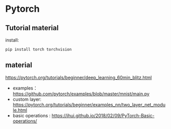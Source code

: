# Pytorch

## Tutorial material
install: 
    
    pip install torch torchvision

## material
https://pytorch.org/tutorials/beginner/deep_learning_60min_blitz.html

- examples： https://github.com/pytorch/examples/blob/master/mnist/main.py
- custom layer: https://pytorch.org/tutorials/beginner/examples_nn/two_layer_net_module.html
- basic operations : https://jhui.github.io/2018/02/09/PyTorch-Basic-operations/